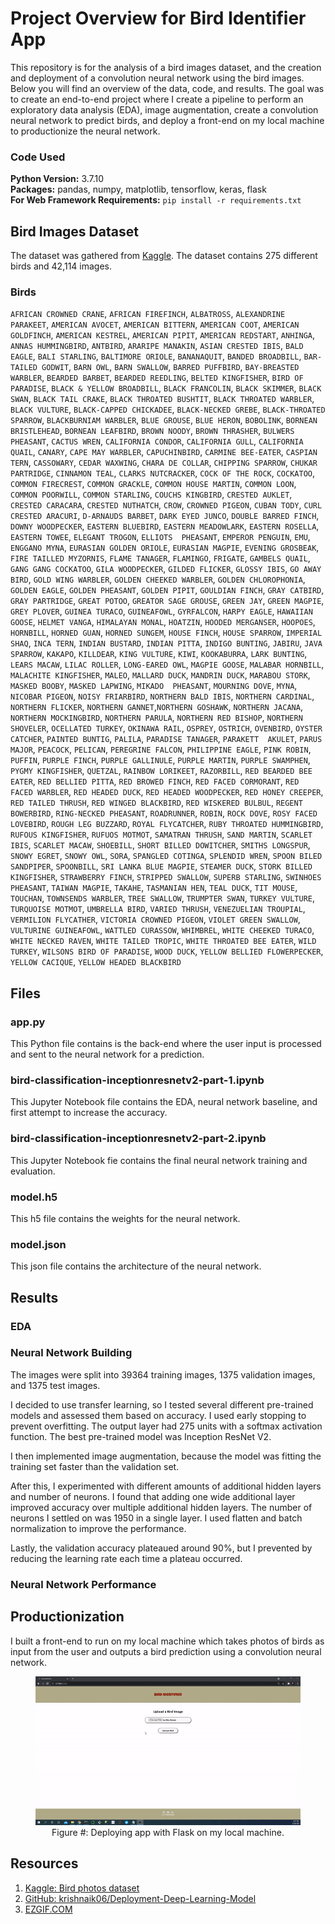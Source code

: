# Project Overview for Bird Identifier App

This repository is for the analysis of a bird images dataset, and the creation and deployment of a convolution neural network using the bird images. Below you will find an overview of the data, code, and results. The goal was to create an end-to-end project where I create a pipeline to perform an exploratory data analysis (EDA), image augmentation, create a convolution neural network to predict birds, and deploy a front-end on my local machine to productionize the neural network.

### Code Used 

**Python Version:** 3.7.10 <br />
**Packages:** pandas, numpy, matplotlib, tensorflow, keras, flask<br />
**For Web Framework Requirements:**  ```pip install -r requirements.txt```  

## Bird Images Dataset

The dataset was gathered from [Kaggle](https://www.kaggle.com/gpiosenka/100-bird-species). The dataset contains 275 different birds and 42,114 images.

### Birds

`AFRICAN CROWNED CRANE`, `AFRICAN FIREFINCH`, `ALBATROSS`, `ALEXANDRINE PARAKEET`, `AMERICAN AVOCET`, `AMERICAN BITTERN`, `AMERICAN COOT`, `AMERICAN GOLDFINCH`, `AMERICAN KESTREL`, `AMERICAN PIPIT`, `AMERICAN REDSTART`, `ANHINGA`, `ANNAS HUMMINGBIRD`, `ANTBIRD`, `ARARIPE MANAKIN`, `ASIAN CRESTED IBIS`, `BALD EAGLE`, `BALI STARLING`, `BALTIMORE ORIOLE`, `BANANAQUIT`, `BANDED BROADBILL`, `BAR-TAILED GODWIT`, `BARN OWL`, `BARN SWALLOW`, `BARRED PUFFBIRD`, `BAY-BREASTED WARBLER`, `BEARDED BARBET`, `BEARDED REEDLING`, `BELTED KINGFISHER`, `BIRD OF PARADISE`, `BLACK & YELLOW BROADBILL`, `BLACK FRANCOLIN`, `BLACK SKIMMER`, `BLACK SWAN`, `BLACK TAIL CRAKE`, `BLACK THROATED BUSHTIT`, `BLACK THROATED WARBLER`, `BLACK VULTURE`, `BLACK-CAPPED CHICKADEE`, `BLACK-NECKED GREBE`, `BLACK-THROATED SPARROW`, `BLACKBURNIAM WARBLER`, `BLUE GROUSE`, `BLUE HERON`, `BOBOLINK`, `BORNEAN BRISTLEHEAD`, `BORNEAN LEAFBIRD`, `BROWN NOODY`, `BROWN THRASHER`, `BULWERS PHEASANT`, `CACTUS WREN`, `CALIFORNIA CONDOR`, `CALIFORNIA GULL`, `CALIFORNIA QUAIL`, `CANARY`, `CAPE MAY WARBLER`, `CAPUCHINBIRD`, `CARMINE BEE-EATER`, `CASPIAN TERN`, `CASSOWARY`, `CEDAR WAXWING`, `CHARA DE COLLAR`, `CHIPPING SPARROW`, `CHUKAR PARTRIDGE`, `CINNAMON TEAL`, `CLARKS NUTCRACKER`, `COCK OF THE ROCK`, `COCKATOO`, `COMMON FIRECREST`, `COMMON GRACKLE`, `COMMON HOUSE MARTIN`, `COMMON LOON`, `COMMON POORWILL`, `COMMON STARLING`, `COUCHS KINGBIRD`, `CRESTED AUKLET`, `CRESTED CARACARA`, `CRESTED NUTHATCH`, `CROW`, `CROWNED PIGEON`, `CUBAN TODY`, `CURL CRESTED ARACURI`, `D-ARNAUDS BARBET`, `DARK EYED JUNCO`, `DOUBLE BARRED FINCH`, `DOWNY WOODPECKER`, `EASTERN BLUEBIRD`, `EASTERN MEADOWLARK`, `EASTERN ROSELLA`, `EASTERN TOWEE`, `ELEGANT TROGON`, `ELLIOTS  PHEASANT`, `EMPEROR PENGUIN`, `EMU`, `ENGGANO MYNA`, `EURASIAN GOLDEN ORIOLE`, `EURASIAN MAGPIE`, `EVENING GROSBEAK`, `FIRE TAILLED MYZORNIS`, `FLAME TANAGER`, `FLAMINGO`, `FRIGATE`, `GAMBELS QUAIL`, `GANG GANG COCKATOO`, `GILA WOODPECKER`, `GILDED FLICKER`, `GLOSSY IBIS`, `GO AWAY BIRD`, `GOLD WING WARBLER`, `GOLDEN CHEEKED WARBLER`, `GOLDEN CHLOROPHONIA`, `GOLDEN EAGLE`, `GOLDEN PHEASANT`, `GOLDEN PIPIT`, `GOULDIAN FINCH`, `GRAY CATBIRD`, `GRAY PARTRIDGE`, `GREAT POTOO`, `GREATOR SAGE GROUSE`, `GREEN JAY`, `GREEN MAGPIE`, `GREY PLOVER`, `GUINEA TURACO`, `GUINEAFOWL`, `GYRFALCON`, `HARPY EAGLE`, `HAWAIIAN GOOSE`, `HELMET VANGA`, `HIMALAYAN MONAL`, `HOATZIN`, `HOODED MERGANSER`, `HOOPOES`, `HORNBILL`, `HORNED GUAN`, `HORNED SUNGEM`, `HOUSE FINCH`, `HOUSE SPARROW`, `IMPERIAL SHAQ`, `INCA TERN`, `INDIAN BUSTARD`, `INDIAN PITTA`, `INDIGO BUNTING`, `JABIRU`, `JAVA SPARROW`, `KAKAPO`, `KILLDEAR`, `KING VULTURE`, `KIWI`, `KOOKABURRA`, `LARK BUNTING`, `LEARS MACAW`, `LILAC ROLLER`, `LONG-EARED OWL`, `MAGPIE GOOSE`, `MALABAR HORNBILL`, `MALACHITE KINGFISHER`, `MALEO`, `MALLARD DUCK`, `MANDRIN DUCK`, `MARABOU STORK`, `MASKED BOOBY`, `MASKED LAPWING`, `MIKADO  PHEASANT`, `MOURNING DOVE`, `MYNA`, `NICOBAR PIGEON`, `NOISY FRIARBIRD`, `NORTHERN BALD IBIS`, `NORTHERN CARDINAL`, `NORTHERN FLICKER`, `NORTHERN GANNET`,`NORTHERN GOSHAWK`, `NORTHERN JACANA`, `NORTHERN MOCKINGBIRD`, `NORTHERN PARULA`, `NORTHERN RED BISHOP`, `NORTHERN SHOVELER`, `OCELLATED TURKEY`, `OKINAWA RAIL`, `OSPREY`, `OSTRICH`, `OVENBIRD`, `OYSTER CATCHER`, `PAINTED BUNTIG`, `PALILA`, `PARADISE TANAGER`, `PARAKETT  AKULET`, `PARUS MAJOR`, `PEACOCK`, `PELICAN`, `PEREGRINE FALCON`, `PHILIPPINE EAGLE`, `PINK ROBIN`, `PUFFIN`, `PURPLE FINCH`, `PURPLE GALLINULE`, `PURPLE MARTIN`, `PURPLE SWAMPHEN`, `PYGMY KINGFISHER`, `QUETZAL`, `RAINBOW LORIKEET`, `RAZORBILL`, `RED BEARDED BEE EATER`, `RED BELLIED PITTA`, `RED BROWED FINCH`, `RED FACED CORMORANT`, `RED FACED WARBLER`, `RED HEADED DUCK`, `RED HEADED WOODPECKER`, `RED HONEY CREEPER`, `RED TAILED THRUSH`, `RED WINGED BLACKBIRD`, `RED WISKERED BULBUL`, `REGENT BOWERBIRD`, `RING-NECKED PHEASANT`, `ROADRUNNER`, `ROBIN`, `ROCK DOVE`, `ROSY FACED LOVEBIRD`, `ROUGH LEG BUZZARD`, `ROYAL FLYCATCHER`, `RUBY THROATED HUMMINGBIRD`, `RUFOUS KINGFISHER`, `RUFUOS MOTMOT`, `SAMATRAN THRUSH`, `SAND MARTIN`, `SCARLET IBIS`, `SCARLET MACAW`, `SHOEBILL`, `SHORT BILLED DOWITCHER`, `SMITHS LONGSPUR`, `SNOWY EGRET`, `SNOWY OWL`, `SORA`, `SPANGLED COTINGA`, `SPLENDID WREN`, `SPOON BILED SANDPIPER`, `SPOONBILL`, `SRI LANKA BLUE MAGPIE`, `STEAMER DUCK`, `STORK BILLED KINGFISHER`, `STRAWBERRY FINCH`, `STRIPPED SWALLOW`, `SUPERB STARLING`, `SWINHOES PHEASANT`, `TAIWAN MAGPIE`, `TAKAHE`, `TASMANIAN HEN`, `TEAL DUCK`, `TIT MOUSE`, `TOUCHAN`, `TOWNSENDS WARBLER`, `TREE SWALLOW`, `TRUMPTER SWAN`, `TURKEY VULTURE`, `TURQUOISE MOTMOT`, `UMBRELLA BIRD`, `VARIED THRUSH`, `VENEZUELIAN TROUPIAL`, `VERMILION FLYCATHER`, `VICTORIA CROWNED PIGEON`, `VIOLET GREEN SWALLOW`, `VULTURINE GUINEAFOWL`, `WATTLED CURASSOW`, `WHIMBREL`, `WHITE CHEEKED TURACO`, `WHITE NECKED RAVEN`, `WHITE TAILED TROPIC`, `WHITE THROATED BEE EATER`, `WILD TURKEY`, `WILSONS BIRD OF PARADISE`, `WOOD DUCK`, `YELLOW BELLIED FLOWERPECKER`, `YELLOW CACIQUE`, `YELLOW HEADED BLACKBIRD`

## Files

### app.py

This Python file contains is the back-end where the user input is processed and sent to the neural network for a prediction.

### bird-classification-inceptionresnetv2-part-1.ipynb

This Jupyter Notebook file contains the EDA, neural network baseline, and first attempt to increase the accuracy.

### bird-classification-inceptionresnetv2-part-2.ipynb

This Jupyter Notebook fie contains the final neural network training and evaluation.

### model.h5

This h5 file contains the weights for the neural network.

### model.json

This json file contains the architecture of the neural network.

## Results

### EDA

### Neural Network Building

The images were split into 39364 training images, 1375 validation images, and 1375 test images.

I decided to use transfer learning, so I tested several different pre-trained models and assessed them based on accuracy. I used early stopping to prevent overfitting. The output layer had 275 units with a softmax activation function. The best pre-trained model was Inception ResNet V2.

I then implemented image augmentation, because the model was fitting the training set faster than the validation set.

After this, I experimented with different amounts of additional hidden layers and number of neurons. I found that adding one wide additional layer improved accuracy over multiple additional hidden layers. The number of neurons I settled on was 1950 in a single layer. I used flatten and batch normalization to improve the performance.

Lastly, the validation accuracy plateaued around 90%, but I prevented by reducing the learning rate each time a plateau occurred. 

### Neural Network Performance

## Productionization

I built a front-end to run on my local machine which takes photos of birds as input from the user and outputs a bird prediction using a convolution neural network.

<div align="center">

<figure>
<img src="images/deployment3.gif"><br/>
  <figcaption>Figure #: Deploying app with Flask on my local machine.</figcaption>
</figure>

</div>

## Resources

1. [Kaggle: Bird photos dataset](https://www.kaggle.com/gpiosenka/100-bird-species)
2. [GitHub: krishnaik06/Deployment-Deep-Learning-Model](https://github.com/krishnaik06/Deployment-Deep-Learning-Model)
3. [EZGIF.COM](https://ezgif.com/)
